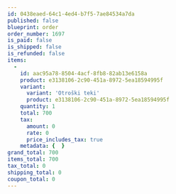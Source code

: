 ```yaml
---
id: 0438eaed-64c1-4ed4-b7f5-7ae84534a7da
published: false
blueprint: order
order_number: 1697
is_paid: false
is_shipped: false
is_refunded: false
items:
  -
    id: aac95a78-8504-4acf-8fb8-82ab13e6158a
    product: e3138106-2c90-451a-8972-5ea18594995f
    variant:
      variant: 'Otroški teki'
      product: e3138106-2c90-451a-8972-5ea18594995f
    quantity: 1
    total: 700
    tax:
      amount: 0
      rate: 0
      price_includes_tax: true
    metadata: {  }
grand_total: 700
items_total: 700
tax_total: 0
shipping_total: 0
coupon_total: 0
---
```

